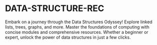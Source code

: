 # DATA-STRUCTURE-REC
Embark on a journey through the Data Structures Odyssey! Explore linked lists, trees, graphs, and more. Master the foundations of computing with concise modules and comprehensive resources. Whether a beginner or expert, unlock the power of data structures in just a few clicks.
